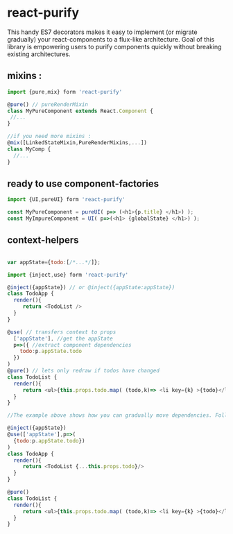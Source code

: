 # react-purify

This handy ES7 decorators makes it easy to implement (or migrate gradually) 
your react-components to a flux-like architecture.
Goal of this library is empowering users to purify components quickly without breaking existing architectures. 

## mixins :

```js
import {pure,mix} form 'react-purify'

@pure() // pureRenderMixin
class MyPureComponent extends React.Component {
 //...
}

//if you need more mixins :
@mix([LinkedStateMixin,PureRenderMixins,...])
class MyComp {
  //...
}

```

## ready to use component-factories

```js
import {UI,pureUI} form 'react-purify'

const MyPureComponent = pureUI( p=> (<h1>{p.title} </h1>) ); 
const MyImpureComponent = UI( p=>(<h1> {globalState} </h1>) );

```

## context-helpers

```js

var appState={todo:[/*...*/]};

import {inject,use} form 'react-purify'

@inject({appState}) // or @inject({appState:appState})
class TodoApp {
  render(){
     return <TodoList />
  }
}

@use( // transfers context to props
  ['appState'], //get the appState
  p=>({ //extract component dependencies
    todo:p.appState.todo
  })
)
@pure() // lets only redraw if todos have changed
class TodoList {
  render(){
     return <ul>{this.props.todo.map( (todo,k)=> <li key={k} >{todo}</li> )}</ul>
  }
}

//The example above shows how you can gradually move dependencies. Following code is equivallent :

@inject({appState}) 
@use(['appState'],p=>(
  {todo:p.appState.todo})
) 
class TodoApp {
  render(){
     return <TodoList {...this.props.todo}/>
  }
}

@pure()
class TodoList {
  render(){
     return <ul>{this.props.todo.map( (todo,k)=> <li key={k} >{todo}</li> )}</ul>
  }
}

```


